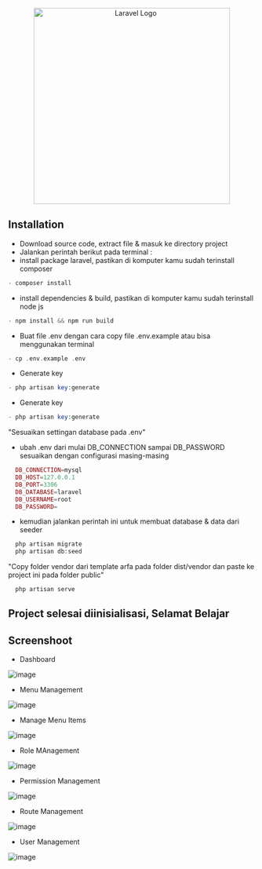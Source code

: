 <p align="center"><a href="https://laravel.com" target="_blank"><img src="https://raw.githubusercontent.com/laravel/art/master/logo-lockup/5%20SVG/2%20CMYK/1%20Full%20Color/laravel-logolockup-cmyk-red.svg" width="400" alt="Laravel Logo"></a></p>

## Installation

 - Download source code, extract file & masuk ke directory project
 - Jalankan perintah berikut pada terminal :
 - install package laravel, pastikan di komputer kamu sudah terinstall composer

```php
- composer install
```
- install dependencies & build, pastikan di komputer kamu sudah terinstall node js
  
```php
- npm install && npm run build
```
- Buat file .env dengan cara copy file .env.example atau bisa menggunakan terminal
  
```php
- cp .env.example .env
```
- Generate key
  
```php
- php artisan key:generate
```
- Generate key
  
```php
- php artisan key:generate
```

"Sesuaikan settingan database pada .env"
- ubah .env dari mulai DB_CONNECTION sampai DB_PASSWORD sesuaikan dengan configurasi masing-masing
  
```php
  DB_CONNECTION=mysql
  DB_HOST=127.0.0.1
  DB_PORT=3306
  DB_DATABASE=laravel
  DB_USERNAME=root
  DB_PASSWORD=
```
- kemudian jalankan perintah ini untuk membuat database & data dari seeder
  
```php
  php artisan migrate
  php artisan db:seed
```
"Copy folder vendor dari template arfa pada folder dist/vendor dan paste ke project ini pada folder public"

```php
  php artisan serve
```

## Project selesai diinisialisasi, Selamat Belajar

## Screenshoot

 - Dashboard

![image](https://github.com/user-attachments/assets/8e901937-9420-40ec-89c8-5ae6b1eef738)

 - Menu Management

![image](https://github.com/user-attachments/assets/c72507ee-ac2f-4422-97e5-fa1228bb9cd8)

 - Manage Menu Items

![image](https://github.com/user-attachments/assets/b2e1d18f-3004-4f28-ab61-ca8f23ac8d7e)

 - Role MAnagement

![image](https://github.com/user-attachments/assets/dea0b732-46d1-4dfa-8e15-aa62a8821956)

 - Permission Management

![image](https://github.com/user-attachments/assets/3d98f6d2-1bc3-42bc-b26f-3f4dbc94811b)

 - Route Management

![image](https://github.com/user-attachments/assets/dab408a4-0f9e-4d7b-a9b7-56884e4c8c77)

 - User Management

![image](https://github.com/user-attachments/assets/6dcbe85b-9b41-4522-a67a-175eed80e8b6)
